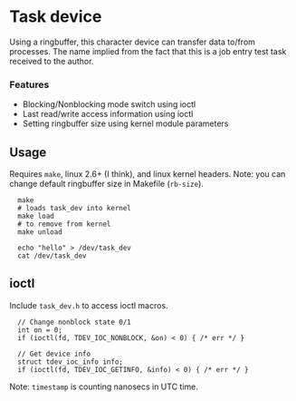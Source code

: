 # Task device
Using a ringbuffer, this character device can transfer data to/from processes.
The name implied from the fact that this is a job entry test task received to the author.

### Features
- Blocking/Nonblocking mode switch using ioctl
- Last read/write access information using ioctl
- Setting ringbuffer size using kernel module parameters

## Usage
Requires `make`, linux 2.6+ (I think), and linux kernel headers.
Note: you can change default ringbuffer size in Makefile (`rb-size`).
```
  make
  # loads task_dev into kernel
  make load
  # to remove from kernel
  make unload
```
```
  echo "hello" > /dev/task_dev
  cat /dev/task_dev
```
## ioctl
Include `task_dev.h` to access ioctl macros.
```
  // Change nonblock state 0/1
  int on = 0;
  if (ioctl(fd, TDEV_IOC_NONBLOCK, &on) < 0) { /* err */ }
```
```
  // Get device info
  struct tdev_ioc_info info;
  if (ioctl(fd, TDEV_IOC_GETINFO, &info) < 0) { /* err */ }
```
Note: `timestamp` is counting nanosecs in UTC time.
